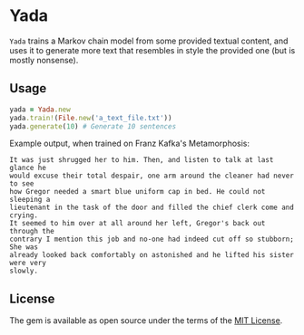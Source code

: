 # Yada

`Yada` trains a Markov chain model from some provided textual content, and uses
it to generate more text that resembles in style the provided one (but is mostly
nonsense).


## Usage

```ruby
yada = Yada.new
yada.train!(File.new('a_text_file.txt'))
yada.generate(10) # Generate 10 sentences
```

Example output, when trained on Franz Kafka's Metamorphosis:

```
It was just shrugged her to him. Then, and listen to talk at last glance he
would excuse their total despair, one arm around the cleaner had never to see
how Gregor needed a smart blue uniform cap in bed. He could not sleeping a
lieutenant in the task of the door and filled the chief clerk come and crying.
It seemed to him over at all around her left, Gregor's back out through the
contrary I mention this job and no-one had indeed cut off so stubborn; She was
already looked back comfortably on astonished and he lifted his sister were very
slowly.
```

## License

The gem is available as open source under the terms of the [MIT License](http://opensource.org/licenses/MIT).
